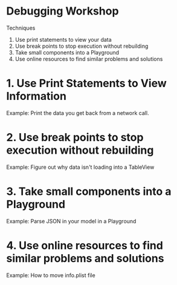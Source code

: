 # Debugging Workshop

Techniques

1. Use print statements to view your data
2. Use break points to stop execution without rebuilding
3. Take small components into a Playground
4. Use online resources to find similar problems and solutions


# 1. Use Print Statements to View Information

Example: Print the data you get back from a network call.


# 2. Use break points to stop execution without rebuilding

Example: Figure out why data isn't loading into a TableView

# 3. Take small components into a Playground

Example: Parse JSON in your model in a Playground

# 4. Use online resources to find similar problems and solutions

Example: How to move info.plist file

